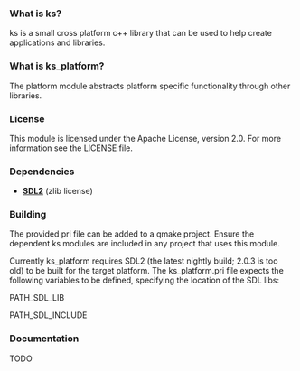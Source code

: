 ### What is ks?
ks is a small cross platform c++ library that can be used to help create applications and libraries.

### What is ks_platform?
The platform module abstracts platform specific functionality through other libraries.

### License
This module is licensed under the Apache License, version 2.0. For more information see the LICENSE file.

### Dependencies

* [**SDL2**](https://www.libsdl.org/) (zlib license)

### Building
The provided pri file can be added to a qmake project. Ensure the dependent ks modules are included in any project that uses this module.

Currently ks_platform requires SDL2 (the latest nightly build; 2.0.3 is too old) to be built for the target platform. The ks_platform.pri file expects the following variables to be defined, specifying the location of the SDL libs:

PATH_SDL_LIB

PATH_SDL_INCLUDE

### Documentation
TODO
